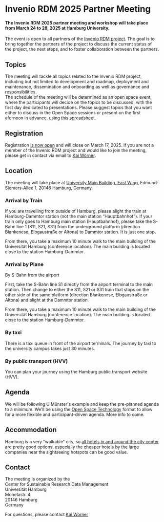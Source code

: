 # Invenio RDM 2025 Partner Meeting

#### The Invenio RDM 2025 partner meeting and workshop will take place from March 24 to 28, 2025 at Hamburg University.
The event is open to all partners of the [Invenio RDM project](https://inveniosoftware.org/products/rdm/). The goal is to bring together the partners of the project to discuss the current status of the project, the next steps, and to foster collaboration between the partners.

## Topics
The meeting will tackle all topics related to the Invenio RDM project, including but not limited to development and roadmap, deployment and maintenance, dissemination and onboarding as well as governance and responsibilities.  
The schedule of the meeting will be determined as an open space event, where the participants will decide on the topics to be discussed, with the first day dedicated to presentations. 
Please suggest topics that you want either to discuss in the Open Space sessions or present on the first afernoon in advance, using [this spreadsheet](https://cloud.uni-hamburg.de/s/Rdbb7TzJMr8kQRN).

## Registration
Registration [is now open](https://www.conferences.uni-hamburg.de/e/invenio) and will close on March 17, 2025. If you are not a member of the Invenio RDM project and would like to join the meeting, please get in contact via email to [Kai Wörner](mailto:kai.woerner@uni-hamburg.de).

## Location
The meeting will take place at [University Main Building, East Wing](https://maps.app.goo.gl/rcRN1qw7tDs4WBoy8), Edmund-Siemers-Allee 1, 20146 Hamburg, Germany. 
### Arrival by Train
If you are travelling from outside of Hamburg, please alight the train at Hamburg-Dammtor station (not the main station “Hauptbahnhof”). If your train only goes to Hamburg main station (Hauptbahnhof), please take the S-Bahn line 1 (S11, S21, S31) from the underground platform (direction Blankenese, Elbgaustraße or Altona) to Dammtor station. It is just one stop.

From there, you take a maximum 10 minute walk to the main building of the Universität Hamburg (conference location). The main building is located close to the station Hamburg-Dammtor.

### Arrival by Plane
By S-Bahn from the airport

First, take the S-Bahn line S1 directly from the airport terminal to the main station. Then change to either the S11, S21 or S31 train that stops on the other side of the same platform (direction Blankenese, Elbgaustraße or Altona) and alight at the Dammtor station.

From there, you take a maximum 10 minute walk to the main building of the Universität Hamburg (conference location). The main building is located close to the station Hamburg-Dammtor.

### By taxi

There is a taxi queue in front of the airport terminals. The journey by taxi to the university campus takes just 30 minutes.

### By public transport (HVV)
You can plan your journey using the Hamburg public transport website (HVV). 


## Agenda
We will be following U Münster's example and keep the pre-planned agenda to a minimum. We'll be using the [Open Space Technology](https://en.wikipedia.org/wiki/Open_Space_Technology) format to allow for a more flexible and participant-driven agenda. More info to come.

## Accommodation
Hamburg is a very "walkable" city, so [all hotels in and around the city center](https://www.booking.com/searchresults.de.html?label=gen173nr-1BCAEoggI46AdIM1gEaDuIAQGYAQe4AQfIAQzYAQHoAQGIAgGoAgO4AryL3LYGwAIB0gIkMGVmNTI3MWUtMThjZi00ZDJkLTliZTQtZGVjOGJiZTAwZTky2AIF4AIB&sid=a55c0198137463bab24f154a0206ec9f&aid=304142&ss=Edmund-Siemers-Allee+1%2C+Eimsb%C3%BCttel%2C+Deutschland&efdco=1&lang=de&dest_id=ChIJ0a2BwDyPsUcRQyZnMbVZnvY&dest_type=region&place_id=ChIJ0a2BwDyPsUcRQyZnMbVZnvY&latitude=53.5629908&longitude=9.9884069&ac_position=0&ac_click_type=g&ac_langcode=de&ac_suggestion_list_length=1&search_selected=true&search_pageview_id=63655a1e82881072&checkin=2025-03-23&checkout=2025-03-28&group_adults=1&no_rooms=1&group_children=0&order=distance_from_search&nflt=price%3DEUR-min-150-1%3Bdistance%3D3000) are pretty good options, especially the cheaper hotels by the large companies near the sightseeing hotspots can be good value.

## Contact
The meeting is organized by the   
Center for Sustainable Research Data Management  
Universität Hamburg  
Monetastr. 4  
20146 Hamburg  
Germany  

 For questions, please contact
 [Kai Wörner](mailto:kai.woerner@uni-hamburg.de)
